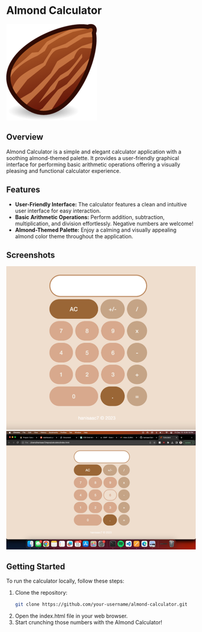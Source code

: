 # Almond Calculator

![Almond Calculator](almond.png)

## Overview

Almond Calculator is a simple and elegant calculator application with a soothing almond-themed palette. It provides a user-friendly graphical interface for performing basic arithmetic operations offering a visually pleasing and functional calculator experience.

## Features

- **User-Friendly Interface:** The calculator features a clean and intuitive user interface for easy interaction.
- **Basic Arithmetic Operations:** Perform addition, subtraction, multiplication, and division effortlessly. Negative numbers are welcome!
- **Almond-Themed Palette:** Enjoy a calming and visually appealing almond color theme throughout the application.

## Screenshots

![Screenshot 1](screenshot.png)
![Screenshot 2](screenshot2.png)

## Getting Started

To run the calculator locally, follow these steps:

1. Clone the repository:
   ```bash
   git clone https://github.com/your-username/almond-calculator.git
2. Open the index.html file in your web browser.
3. Start crunching those numbers with the Almond Calculator!